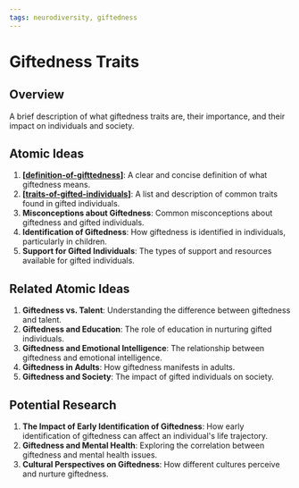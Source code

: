 ```yaml
---
tags: neurodiversity, giftedness
---
```


# Giftedness Traits

## Overview
A brief description of what giftedness traits are, their importance, and their impact on individuals and society.

## Atomic Ideas
1. **[[definition-of-gifttedness]]**: A clear and concise definition of what giftedness means.
2. **[[traits-of-gifted-individuals]]**: A list and description of common traits found in gifted individuals.
3. **Misconceptions about Giftedness**: Common misconceptions about giftedness and gifted individuals.
4. **Identification of Giftedness**: How giftedness is identified in individuals, particularly in children.
5. **Support for Gifted Individuals**: The types of support and resources available for gifted individuals.

## Related Atomic Ideas
1. **Giftedness vs. Talent**: Understanding the difference between giftedness and talent.
2. **Giftedness and Education**: The role of education in nurturing gifted individuals.
3. **Giftedness and Emotional Intelligence**: The relationship between giftedness and emotional intelligence.
4. **Giftedness in Adults**: How giftedness manifests in adults.
5. **Giftedness and Society**: The impact of gifted individuals on society.

## Potential Research
1. **The Impact of Early Identification of Giftedness**: How early identification of giftedness can affect an individual's life trajectory.
2. **Giftedness and Mental Health**: Exploring the correlation between giftedness and mental health issues.
3. **Cultural Perspectives on Giftedness**: How different cultures perceive and nurture giftedness.


[//begin]: # "Autogenerated link references for markdown compatibility"
[definition-of-gifttedness]: definition-of-gifttedness.md "Definition of Giftedness"
[traits-of-gifted-individuals]: traits-of-gifted-individuals.md "Traits of Gifted Individuals"
[//end]: # "Autogenerated link references"